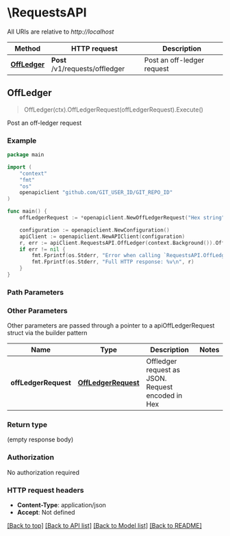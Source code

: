 # \RequestsAPI

All URIs are relative to *http://localhost*

Method | HTTP request | Description
------------- | ------------- | -------------
[**OffLedger**](RequestsAPI.md#OffLedger) | **Post** /v1/requests/offledger | Post an off-ledger request



## OffLedger

> OffLedger(ctx).OffLedgerRequest(offLedgerRequest).Execute()

Post an off-ledger request

### Example

```go
package main

import (
	"context"
	"fmt"
	"os"
	openapiclient "github.com/GIT_USER_ID/GIT_REPO_ID"
)

func main() {
	offLedgerRequest := *openapiclient.NewOffLedgerRequest("Hex string") // OffLedgerRequest | Offledger request as JSON. Request encoded in Hex

	configuration := openapiclient.NewConfiguration()
	apiClient := openapiclient.NewAPIClient(configuration)
	r, err := apiClient.RequestsAPI.OffLedger(context.Background()).OffLedgerRequest(offLedgerRequest).Execute()
	if err != nil {
		fmt.Fprintf(os.Stderr, "Error when calling `RequestsAPI.OffLedger``: %v\n", err)
		fmt.Fprintf(os.Stderr, "Full HTTP response: %v\n", r)
	}
}
```

### Path Parameters



### Other Parameters

Other parameters are passed through a pointer to a apiOffLedgerRequest struct via the builder pattern


Name | Type | Description  | Notes
------------- | ------------- | ------------- | -------------
 **offLedgerRequest** | [**OffLedgerRequest**](OffLedgerRequest.md) | Offledger request as JSON. Request encoded in Hex | 

### Return type

 (empty response body)

### Authorization

No authorization required

### HTTP request headers

- **Content-Type**: application/json
- **Accept**: Not defined

[[Back to top]](#) [[Back to API list]](../README.md#documentation-for-api-endpoints)
[[Back to Model list]](../README.md#documentation-for-models)
[[Back to README]](../README.md)

